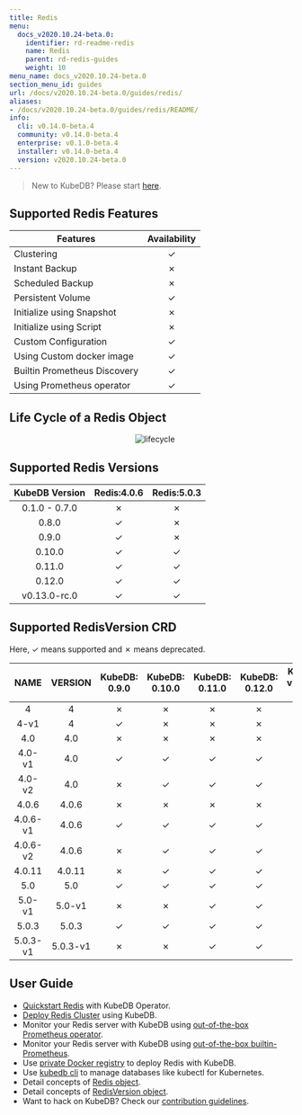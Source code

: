 ```yaml
---
title: Redis
menu:
  docs_v2020.10.24-beta.0:
    identifier: rd-readme-redis
    name: Redis
    parent: rd-redis-guides
    weight: 10
menu_name: docs_v2020.10.24-beta.0
section_menu_id: guides
url: /docs/v2020.10.24-beta.0/guides/redis/
aliases:
- /docs/v2020.10.24-beta.0/guides/redis/README/
info:
  cli: v0.14.0-beta.4
  community: v0.14.0-beta.4
  enterprise: v0.1.0-beta.4
  installer: v0.14.0-beta.4
  version: v2020.10.24-beta.0
---
```


> New to KubeDB? Please start [here](/docs/v2020.10.24-beta.0/README).

## Supported Redis Features

| Features                         | Availability |
| -------------------------------- | :----------: |
| Clustering                       |   &#10003;   |
| Instant Backup                   |   &#10007;   |
| Scheduled Backup                 |   &#10007;   |
| Persistent Volume                |   &#10003;   |
| Initialize using Snapshot        |   &#10007;   |
| Initialize using Script          |   &#10007;   |
| Custom Configuration             |   &#10003;   |
| Using Custom docker image        |   &#10003;   |
| Builtin Prometheus Discovery     |   &#10003;   |
| Using Prometheus operator |   &#10003;   |

## Life Cycle of a Redis Object

<p align="center">
  <img alt="lifecycle"  src="/docs/v2020.10.24-beta.0/images/redis/redis-lifecycle.svg">
</p>

## Supported Redis Versions

| KubeDB Version | Redis:4.0.6 | Redis:5.0.3 |
| :------------: | :---------: | :---------: |
| 0.1.0 - 0.7.0  |  &#10007;   |  &#10007;   |
|     0.8.0      |  &#10003;   |  &#10007;   |
|     0.9.0      |  &#10003;   |  &#10007;   |
|     0.10.0     |  &#10003;   |  &#10003;   |
|     0.11.0     |  &#10003;   |  &#10003;   |
|     0.12.0     |  &#10003;   |  &#10003;   |
|  v0.13.0-rc.0  |  &#10003;   |  &#10003;   |

## Supported RedisVersion CRD

Here, &#10003; means supported and &#10007; means deprecated.

|   NAME   | VERSION  | KubeDB: 0.9.0 | KubeDB: 0.10.0 | KubeDB: 0.11.0 | KubeDB: 0.12.0 | KubeDB: v0.13.0-rc.0 |
| :------: | :------: | :-----------: | :------------: | :------------: | :------------: | :------------------: |
|    4     |    4     |   &#10007;    |    &#10007;    |    &#10007;    |    &#10007;    |       &#10007;       |
|   4-v1   |    4     |   &#10003;    |    &#10007;    |    &#10007;    |    &#10007;    |       &#10007;       |
|   4.0    |   4.0    |   &#10007;    |    &#10007;    |    &#10007;    |    &#10007;    |       &#10007;       |
|  4.0-v1  |   4.0    |   &#10003;    |    &#10003;    |    &#10003;    |    &#10003;    |       &#10003;       |
|  4.0-v2  |   4.0    |   &#10007;    |    &#10003;    |    &#10003;    |    &#10003;    |       &#10003;       |
|  4.0.6   |  4.0.6   |   &#10007;    |    &#10007;    |    &#10007;    |    &#10007;    |       &#10007;       |
| 4.0.6-v1 |  4.0.6   |   &#10003;    |    &#10003;    |    &#10003;    |    &#10003;    |       &#10003;       |
| 4.0.6-v2 |  4.0.6   |   &#10007;    |    &#10003;    |    &#10003;    |    &#10003;    |       &#10003;       |
|  4.0.11  |  4.0.11  |   &#10007;    |    &#10003;    |    &#10003;    |    &#10003;    |       &#10003;       |
|   5.0    |   5.0    |   &#10003;    |    &#10003;    |    &#10003;    |    &#10003;    |       &#10003;       |
|  5.0-v1  |  5.0-v1  |   &#10007;    |    &#10007;    |    &#10003;    |    &#10003;    |       &#10003;       |
|  5.0.3   |  5.0.3   |   &#10003;    |    &#10003;    |    &#10003;    |    &#10003;    |       &#10003;       |
| 5.0.3-v1 | 5.0.3-v1 |   &#10007;    |    &#10007;    |    &#10003;    |    &#10003;    |       &#10003;       |

## User Guide

- [Quickstart Redis](/docs/v2020.10.24-beta.0/guides/redis/quickstart/quickstart) with KubeDB Operator.
- [Deploy Redis Cluster](/docs/v2020.10.24-beta.0/guides/redis/clustering/redis-cluster) using KubeDB.
- Monitor your Redis server with KubeDB using [out-of-the-box Prometheus operator](/docs/v2020.10.24-beta.0/guides/redis/monitoring/using-prometheus-operator).
- Monitor your Redis server with KubeDB using [out-of-the-box builtin-Prometheus](/docs/v2020.10.24-beta.0/guides/redis/monitoring/using-builtin-prometheus).
- Use [private Docker registry](/docs/v2020.10.24-beta.0/guides/redis/private-registry/using-private-registry) to deploy Redis with KubeDB.
- Use [kubedb cli](/docs/v2020.10.24-beta.0/guides/redis/cli/cli) to manage databases like kubectl for Kubernetes.
- Detail concepts of [Redis object](/docs/v2020.10.24-beta.0/guides/redis/concepts/redis).
- Detail concepts of [RedisVersion object](/docs/v2020.10.24-beta.0/guides/redis/concepts/catalog).
- Want to hack on KubeDB? Check our [contribution guidelines](/docs/v2020.10.24-beta.0/CONTRIBUTING).
